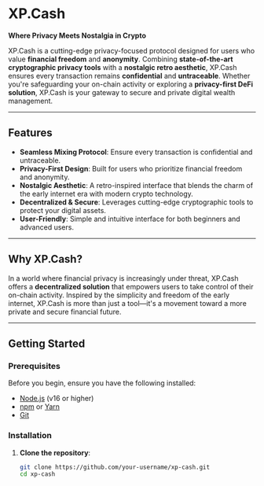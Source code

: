 # XP.Cash

**Where Privacy Meets Nostalgia in Crypto**

XP.Cash is a cutting-edge privacy-focused protocol designed for users who value **financial freedom** and **anonymity**. Combining **state-of-the-art cryptographic privacy tools** with a **nostalgic retro aesthetic**, XP.Cash ensures every transaction remains **confidential** and **untraceable**. Whether you're safeguarding your on-chain activity or exploring a **privacy-first DeFi solution**, XP.Cash is your gateway to secure and private digital wealth management.

---

## Features

- **Seamless Mixing Protocol**: Ensure every transaction is confidential and untraceable.
- **Privacy-First Design**: Built for users who prioritize financial freedom and anonymity.
- **Nostalgic Aesthetic**: A retro-inspired interface that blends the charm of the early internet era with modern crypto technology.
- **Decentralized & Secure**: Leverages cutting-edge cryptographic tools to protect your digital assets.
- **User-Friendly**: Simple and intuitive interface for both beginners and advanced users.

---

## Why XP.Cash?

In a world where financial privacy is increasingly under threat, XP.Cash offers a **decentralized solution** that empowers users to take control of their on-chain activity. Inspired by the simplicity and freedom of the early internet, XP.Cash is more than just a tool—it's a movement toward a more private and secure financial future.

---

## Getting Started

### Prerequisites

Before you begin, ensure you have the following installed:

- [Node.js](https://nodejs.org/) (v16 or higher)
- [npm](https://www.npmjs.com/) or [Yarn](https://yarnpkg.com/)
- [Git](https://git-scm.com/)

### Installation

1. **Clone the repository**:
   ```bash
   git clone https://github.com/your-username/xp-cash.git
   cd xp-cash
